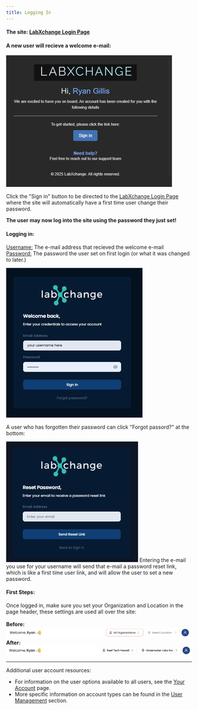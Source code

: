 ```yaml
---
title: Logging In
---
```

#### The site: [LabXchange Login Page](https://order.labxchange.io/auth)
#### A new user will recieve a welcome e-mail:
![New Account Screenshot](../../assets/screenPrints/newAccount.png)

Click the "Sign in" button to be directed to the [LabXchange Login Page](https://order.labxchange.io/auth) where the site will automatically have a first time user change their password.

<b>The user may now log into the site using the password they just set!</b><br />

#### Logging in:
<u>Username:</u> The e-mail address that recieved the welcome e-mail<br />
<u>Password:</u> The password the user set on first login (or what it was changed to later.)<br />

![Logging in Screenshot](../../assets/screenPrints/login.png)


A user who has forgotten their password can click "Forgot passord?" at the bottom: 

![Password reset Screenshot](../../assets/screenPrints/pwreset.png)
Entering the e-mail you use for your username will send that e-mail a password reset link, which is like a first time user link, and will allow the user to set a new password.

#### First Steps:
Once logged in, make sure you set your Organization and Location in the page header, these settings are used all over the site:<br /><br />
<b>Before:</b>
![Header1 Screenshot](../../assets/screenPrints/HeaderNotSet.png)<br />
<b>After:</b>
![Header2 Screenshot](../../assets/screenPrints/HeaderSet.png)

<hr />

Additional user account resources:
- For information on the user options available to all users, see the [Your Account](/account/) page.
- More specific information on account types can be found in the [User Management](/admin/user-management/) section.